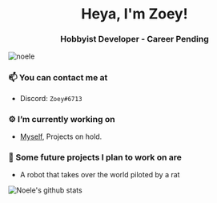 <h1 align="center">Heya, I'm Zoey!</h1>
<h3 align="center">Hobbyist Developer - Career Pending</h3>
<p align="left"> <img src="https://komarev.com/ghpvc/?username=noele" alt="noele" /> </p>

### 📫 You can contact me at
  - Discord: `Zoey#6713`

### ⚙️ I’m currently working on
  - [Myself](https://github.com/Noele), Projects on hold.

### 🚀 Some future projects I plan to work on are
  - A robot that takes over the world piloted by a rat

![Noele's github stats](https://github-readme-stats.vercel.app/api?username=noele&hide=stars,issues)

